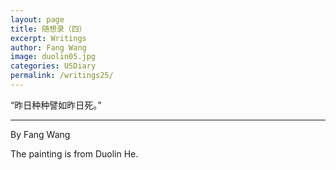 ```yaml
---
layout: page
title: 随想录（四）
excerpt: Writings
author: Fang Wang
image: duolin05.jpg
categories: USDiary
permalink: /writings25/
---
```


“昨日种种譬如昨日死。”



****

By Fang Wang

The painting is from Duolin He.